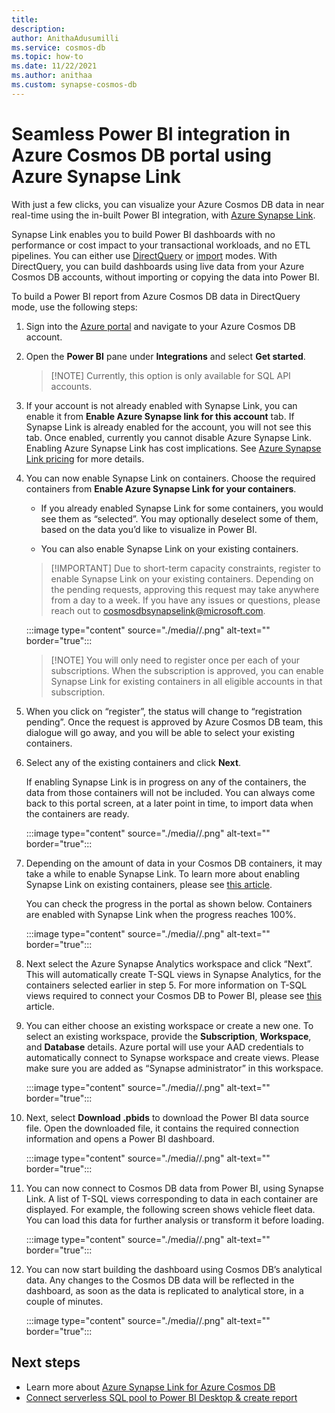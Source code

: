 ```yaml
---
title: 
description: 
author: AnithaAdusumilli
ms.service: cosmos-db
ms.topic: how-to
ms.date: 11/22/2021
ms.author: anithaa
ms.custom: synapse-cosmos-db
---
```


# Seamless Power BI integration in Azure Cosmos DB portal using Azure Synapse Link

With just a few clicks, you can visualize your Azure Cosmos DB data in near real-time using the in-built Power BI integration, with [Azure Synapse Link](synapse-link.md).

Synapse Link enables you to build Power BI dashboards with no performance or cost impact to your transactional workloads, and no ETL pipelines. You can either use [DirectQuery](/power-bi/connect-data/service-dataset-modes-understand#directquery-mode) or [import](/power-bi/connect-data/service-dataset-modes-understand#import-mode) modes. With DirectQuery, you can build dashboards using live data from your Azure Cosmos DB accounts, without importing or copying the data into Power BI.

To build a Power BI report from Azure Cosmos DB data in DirectQuery mode, use the following steps:

1. Sign into the [Azure portal](https://portal.azure.com/) and navigate to your Azure Cosmos DB account.

1. Open the **Power BI** pane under **Integrations** and select **Get started**.

   > [!NOTE] Currently, this option is only available for SQL API accounts.

1. If your account is not already enabled with Synapse Link, you can enable it from **Enable Azure Synapse link for this account** tab. If Synapse Link is already enabled for the account, you will not see this tab. Once enabled, currently you cannot disable Azure Synapse Link. Enabling Azure Synapse Link has cost implications. See [Azure Synapse Link pricing](synapse-link.md#pricing) for more details.

1. You can now enable Synapse Link on containers. Choose the required containers from **Enable Azure Synapse Link for your containers**.

   * If you already enabled Synapse Link for some containers, you would see them as “selected”. You may optionally deselect some of them, based on the data you’d like to visualize in Power BI.

   * You can also enable Synapse Link on your existing containers.

   > [!IMPORTANT] Due to short-term capacity constraints, register to enable Synapse Link on your existing containers. Depending on the pending requests, approving this request may take anywhere from a day to a week.  If you have any issues or questions, please reach out to cosmosdbsynapselink@microsoft.com.

   :::image type="content" source="./media//.png" alt-text="" border="true":::

   > [!NOTE] You will only need to register once per each of your subscriptions. When the subscription is approved, you can enable Synapse Link for existing containers in all eligible accounts in that subscription.

1. When you click on “register”, the status will change to “registration pending”. Once the request is approved by Azure Cosmos DB team, this dialogue will go away, and you will be able to select your existing containers.

1. Select any of the existing containers and click **Next**.

   If enabling Synapse Link is in progress on any of the containers, the data from those containers will not be included. You can always come back to this portal screen, at a later point in time, to import data when the containers are ready.

   :::image type="content" source="./media//.png" alt-text="" border="true":::

1. Depending on the amount of data in your Cosmos DB containers, it may take a while to enable Synapse Link. To learn more about enabling Synapse Link on existing containers, please see [this article](configure-synapse-link.md#update-analytical-ttl).  

   You can check the progress in the portal as shown below. Containers are enabled with Synapse Link when the progress reaches 100%. 

   :::image type="content" source="./media//.png" alt-text="" border="true":::

1. Next select the Azure Synapse Analytics workspace and click “Next”. This will automatically create T-SQL views in Synapse Analytics, for the containers selected earlier in step 5. For more information on T-SQL views required to connect your Cosmos DB to Power BI, please see [this](../synapse-analytics/sql/tutorial-connect-power-bi-desktop.md#3---prepare-view) article.

1. You can either choose an existing workspace or create a new one. To select an existing workspace, provide the **Subscription**, **Workspace**, and **Database** details. Azure portal will use your AAD credentials to automatically connect to Synapse workspace and create views. Please make sure you are added as “Synapse administrator” in this workspace.

   :::image type="content" source="./media//.png" alt-text="" border="true":::

1. Next, select **Download .pbids** to download the Power BI data source file. Open the downloaded file, it contains the required connection information and opens a Power BI dashboard.

   :::image type="content" source="./media//.png" alt-text="" border="true":::

1. You can now connect to Cosmos DB data from Power BI, using Synapse Link. A list of T-SQL views corresponding to data in each container are displayed. For example, the following screen shows vehicle fleet data. You can load this data for further analysis or transform it before loading.

   :::image type="content" source="./media//.png" alt-text="" border="true":::

1. You can now start building the dashboard using Cosmos DB’s analytical data. Any changes to the Cosmos DB data will be reflected in the dashboard, as soon as the data is replicated to analytical store, in a couple of minutes.

   :::image type="content" source="./media//.png" alt-text="" border="true":::

## Next steps

* Learn more about [Azure Synapse Link for Azure Cosmos DB](synapse-link.md)
* [Connect serverless SQL pool to Power BI Desktop & create report](../synapse-analytics/sql/tutorial-connect-power-bi-desktop.md#prerequisites)
